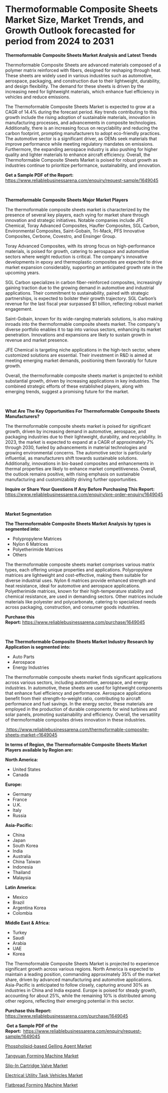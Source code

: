 <p><h1>Thermoformable Composite Sheets Market Size, Market Trends, and Growth Outlook forecasted for period from 2024 to 2031</h1></p><p><strong>Thermoformable Composite Sheets Market Analysis and Latest Trends</strong></p>
<p><p>Thermoformable Composite Sheets are advanced materials composed of a polymer matrix reinforced with fibers, designed for reshaping through heat. These sheets are widely used in various industries such as automotive, aerospace, packaging, and construction due to their lightweight, durability, and design flexibility. The demand for these sheets is driven by the increasing need for lightweight materials, which enhance fuel efficiency in vehicles and reduce emissions.</p><p>The Thermoformable Composite Sheets Market is expected to grow at a CAGR of 14.4% during the forecast period. Key trends contributing to this growth include the rising adoption of sustainable materials, innovation in manufacturing processes, and advancements in composite technologies. Additionally, there is an increasing focus on recyclability and reducing the carbon footprint, prompting manufacturers to adopt eco-friendly practices. The automotive sector is a significant driver, as OEMs seek materials that improve performance while meeting regulatory mandates on emissions. Furthermore, the expanding aerospace industry is also pushing for higher quality and lighter materials to enhance aircraft efficiency. Overall, the Thermoformable Composite Sheets Market is poised for robust growth as industries continue to prioritize performance, sustainability, and innovation.</p></p>
<p><strong>Get a Sample PDF of the Report:&nbsp;</strong> <a href="https://www.reliablebusinessarena.com/enquiry/request-sample/1649045?utm_campaign=1727&utm_medium=2&utm_source=Github&utm_content=ia&utm_term=15102024&utm_id=thermoformable-composite-sheets">https://www.reliablebusinessarena.com/enquiry/request-sample/1649045</a></p>
<p>&nbsp;</p>
<p><strong>Thermoformable Composite Sheets Major Market Players</strong></p>
<p><p>The thermoformable composite sheets market is characterized by the presence of several key players, each vying for market share through innovation and strategic initiatives. Notable companies include JFE Chemical, Toray Advanced Composites, Haufler Composites, SGL Carbon, Environmental Composites, Saint-Gobain, Tri-Mack, PFS Innovative Composites, Cerbone, Covestro, and Ensinger Group.</p><p>Toray Advanced Composites, with its strong focus on high-performance materials, is poised for growth, catering to aerospace and automotive sectors where weight reduction is critical. The company's innovative developments in epoxy and thermoplastic composites are expected to drive market expansion considerably, supporting an anticipated growth rate in the upcoming years.</p><p>SGL Carbon specializes in carbon fiber-reinforced composites, increasingly gaining traction due to the growing demand in automotive and industrial applications. Their commitment to sustainability, paired with strategic partnerships, is expected to bolster their growth trajectory. SGL Carbon’s revenue for the last fiscal year surpassed $1 billion, reflecting robust market engagement.</p><p>Saint-Gobain, known for its wide-ranging materials solutions, is also making inroads into the thermoformable composite sheets market. The company's diverse portfolio enables it to tap into various sectors, enhancing its market penetration. Innovations and expansions are likely to sustain growth in revenue and market presence.</p><p>JFE Chemical is targeting niche applications in the high-tech sector, where customized solutions are essential. Their investment in R&D is aimed at meeting emerging market demands, positioning them favorably for future growth.</p><p>Overall, the thermoformable composite sheets market is projected to exhibit substantial growth, driven by increasing applications in key industries. The combined strategic efforts of these established players, along with emerging trends, suggest a promising future for the market.</p></p>
<p>&nbsp;</p>
<p><strong>What Are The Key Opportunities For Thermoformable Composite Sheets Manufacturers?</strong></p>
<p><p>The thermоformable composite sheets market is poised for significant growth, driven by increasing demand in automotive, aerospace, and packaging industries due to their lightweight, durability, and recyclability. In 2023, the market is expected to expand at a CAGR of approximately 7% through 2030, fueled by advancements in material technologies and growing environmental concerns. The automotive sector is particularly influential, as manufacturers shift towards sustainable solutions. Additionally, innovations in bio-based composites and enhancements in thermal properties are likely to enhance market competitiveness. Overall, the outlook remains positive, with rising emphasis on sustainable manufacturing and customizability driving further opportunities.</p></p>
<p><strong>Inquire or Share Your Questions If Any Before Purchasing This Report:</strong> <a href="https://www.reliablebusinessarena.com/enquiry/pre-order-enquiry/1649045?utm_campaign=1727&utm_medium=2&utm_source=Github&utm_content=ia&utm_term=15102024&utm_id=thermoformable-composite-sheets">https://www.reliablebusinessarena.com/enquiry/pre-order-enquiry/1649045</a></p>
<p>&nbsp;</p>
<p><strong>Market Segmentation</strong></p>
<p><strong>The Thermoformable Composite Sheets Market Analysis by types is segmented into:</strong></p>
<p><ul><li>Polypropylene Matrices</li><li>Nylon 6 Matrices</li><li>Polyetherimide Matrices</li><li>Others</li></ul></p>
<p><p>The thermoformable composite sheets market comprises various matrix types, each offering unique properties and applications. Polypropylene matrices are lightweight and cost-effective, making them suitable for diverse industrial uses. Nylon 6 matrices provide enhanced strength and heat resistance, ideal for automotive and aerospace applications. Polyetherimide matrices, known for their high-temperature stability and chemical resistance, are used in demanding sectors. Other matrices include materials like polyester and polycarbonate, catering to specialized needs across packaging, construction, and consumer goods industries.</p></p>
<p><strong>Purchase this Report:&nbsp;</strong><a href="https://www.reliablebusinessarena.com/purchase/1649045?utm_campaign=1727&utm_medium=2&utm_source=Github&utm_content=ia&utm_term=15102024&utm_id=thermoformable-composite-sheets">https://www.reliablebusinessarena.com/purchase/1649045</a></p>
<p>&nbsp;</p>
<p><strong>The Thermoformable Composite Sheets Market Industry Research by Application is segmented into:</strong></p>
<p><ul><li>Auto Parts</li><li>Aerospace</li><li>Energy Industries</li></ul></p>
<p><p>The thermoformable composite sheets market finds significant applications across various sectors, including automotive, aerospace, and energy industries. In automotive, these sheets are used for lightweight components that enhance fuel efficiency and performance. Aerospace applications benefit from their strength-to-weight ratio, contributing to aircraft performance and fuel savings. In the energy sector, these materials are employed in the production of durable components for wind turbines and solar panels, promoting sustainability and efficiency. Overall, the versatility of thermoformable composites drives innovation in these industries.</p></p>
<p><a href="https://www.reliablebusinessarena.com/thermoformable-composite-sheets-market-r1649045?utm_campaign=1727&utm_medium=2&utm_source=Github&utm_content=ia&utm_term=15102024&utm_id=thermoformable-composite-sheets">&nbsp;https://www.reliablebusinessarena.com/thermoformable-composite-sheets-market-r1649045</a></p>
<p><strong>In terms of Region, the Thermoformable Composite Sheets Market Players available by Region are:</strong></p>
<p>
    <p> <strong> North America: </strong>
        <ul>
            <li>United States</li>
            <li>Canada</li>
        </ul>
        </p> 
    <p> <strong> Europe: </strong>
        <ul>
            <li>Germany</li>
            <li>France</li>
            <li>U.K.</li>
            <li>Italy</li>
            <li>Russia</li>
        </ul>
        </p> 
    <p> <strong> Asia-Pacific: </strong>
        <ul>
            <li>China</li>
            <li>Japan</li>
            <li>South Korea</li>
            <li>India</li>
            <li>Australia</li>
            <li>China Taiwan</li>
            <li>Indonesia</li>
            <li>Thailand</li>
            <li>Malaysia</li>
        </ul>
        </p> 
    <p> <strong> Latin America: </strong>
        <ul>
            <li>Mexico</li>
            <li>Brazil</li>
            <li>Argentina Korea</li>
            <li>Colombia</li>
        </ul>
        </p> 
    <p> <strong> Middle East & Africa: </strong>
        <ul>
            <li>Turkey</li>
            <li>Saudi</li>
            <li>Arabia</li>
            <li>UAE</li>
            <li>Korea</li>
        </ul>
    </p>
    </p>
<p><p>The Thermoformable Composite Sheets Market is projected to experience significant growth across various regions. North America is expected to maintain a leading position, commanding approximately 35% of the market share, driven by advanced manufacturing and automotive applications. Asia-Pacific is anticipated to follow closely, capturing around 30% as industries in China and India expand. Europe is poised for steady growth, accounting for about 25%, while the remaining 10% is distributed among other regions, reflecting their emerging potential in this sector.</p></p>
<p><strong>Purchase this Report: </strong><a href="https://www.reliablebusinessarena.com/purchase/1649045?utm_campaign=1727&utm_medium=2&utm_source=Github&utm_content=ia&utm_term=15102024&utm_id=thermoformable-composite-sheets">https://www.reliablebusinessarena.com/purchase/1649045</a></p>
<p>&nbsp;<strong>Get a Sample PDF of the Report:&nbsp;&nbsp;</strong><a href="https://www.reliablebusinessarena.com/enquiry/request-sample/1649045?utm_campaign=1727&utm_medium=2&utm_source=Github&utm_content=ia&utm_term=15102024&utm_id=thermoformable-composite-sheets">https://www.reliablebusinessarena.com/enquiry/request-sample/1649045</a></p>
<p><strong></strong></p>
<p><p><a href="https://github.com/mauripalmi/Market-Research-Report-List-5/blob/main/phospholipid-based-gelling-agent-market.md?utm_campaign=1727&utm_medium=2&utm_source=Github&utm_content=ia&utm_term=15102024&utm_id=thermoformable-composite-sheets">Phospholipid-based Gelling Agent Market</a></p><p><a href="https://www.linkedin.com/pulse/global-tangyuan-forming-machine-market-trends-analysis-future-ksude?trk=public_post_embed_feed-article-content&utm_campaign=1727&utm_medium=2&utm_source=Github&utm_content=ia&utm_term=15102024&utm_id=thermoformable-composite-sheets">Tangyuan Forming Machine Market</a></p><p><a href="https://www.linkedin.com/pulse/slip-in-cartridge-valve-landscape-product-spectrum-market-fhnhf?utm_campaign=1727&utm_medium=2&utm_source=Github&utm_content=ia&utm_term=15102024&utm_id=thermoformable-composite-sheets">Slip-In Cartridge Valve Market</a></p><p><a href="https://www.linkedin.com/pulse/electrical-utility-task-vehicles-industry-forecast-market-0csue?trk=public_post_embed_feed-article-content&utm_campaign=1727&utm_medium=2&utm_source=Github&utm_content=ia&utm_term=15102024&utm_id=thermoformable-composite-sheets">Electrical Utility Task Vehicles Market</a></p><p><a href="https://www.linkedin.com/pulse/flatbread-forming-machine-market-innovations-trends-comprehensive-w3a8e?trk=public_post_embed_feed-article-content&utm_campaign=1727&utm_medium=2&utm_source=Github&utm_content=ia&utm_term=15102024&utm_id=thermoformable-composite-sheets">Flatbread Forming Machine Market</a></p></p>